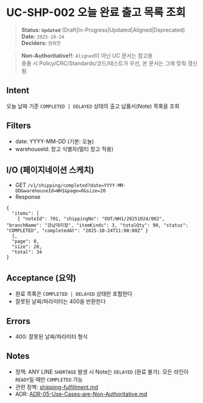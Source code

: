 # UC-SHP-002 오늘 완료 출고 목록 조회

> **Status: `Updated`**   (Draft|In-Progress|Updated|Aligned|Deprecated)  
> **Date:** `2025-10-24`  
> **Deciders:** `현희찬`

> **Non-Authoritative!!**: `Aligned`이 아닌 UC 문서는 참고용  
> 충돌 시 Policy/CRC/Standards/코드/테스트가 우선, 본 문서는 그에 맞춰 갱신됨

## Intent

오늘 날짜 기준 `COMPLETED | DELAYED` 상태의 출고 납품서(Note) 목록을 조회

## Filters
- date: YYYY-MM-DD (기본: 오늘)
- warehouseId: 창고 식별자(멀티 창고 적용)

## I/O (페이지네이션 스케치)

- GET `/v1/shipping/completed?date=YYYY-MM-DD&warehouseId=WH1&page=0&size=20`
- Response
```
{
  "items": [
    { "noteId": 701, "shippingNo": "OUT/WH1/20251024/002", "branchName": "강남대리점", "itemKinds": 3, "totalQty": 90, "status": "COMPLETED", "completedAt": "2025-10-24T11:00:00Z" }
  ],
  "page": 0,
  "size": 20,
  "total": 34
}
```

## Acceptance (요약)
- 완료 목록은 `COMPLETED | DELAYED` 상태만 포함한다
- 잘못된 날짜/파라미터는 400을 반환한다

## Errors
- 400: 잘못된 날짜/파라미터 형식

## Notes
- 정책: ANY LINE `SHORTAGE` 발생 시 Note는 `DELAYED` (완료 불가). 모든 라인이 `READY`일 때만 `COMPLETED` 가능
- 관련 정책: [shipping-fulfillment.md](../../policy/shipping-fulfillment.md)
- ADR: [ADR-05-Use-Cases-are-Non-Authoritative.md](../../adr/ADR-05-Use-Cases-are-Non-Authoritative.md)
